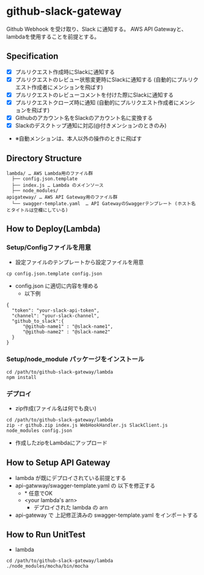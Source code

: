 # github-slack-gateway

Github Webhook を受け取り、Slack に通知する。
AWS API Gatewayと、lambdaを使用することを前提とする。

## Specification

* [x] プルリクエスト作成時にSlackに通知する
* [x] プルリクエストのレビュー状態変更時にSlackに通知する (自動的にプルリクエスト作成者にメンションを飛ばす)
* [x] プルリクエストのレビューコメントを付けた際にSlackに通知する
* [x] プルリクエストクローズ時に通知 (自動的にプルリクエスト作成者にメンションを飛ばす)
* [x] Githubのアカウント名をSlackのアカウント名に変換する
* [x] Slackのデスクトップ通知に対応(@付きメンションのときのみ)

* ※自動メンションは、本人以外の操作のときに飛ばす

## Directory Structure

```
lambda/ … AWS Lambda用のファイル群
  ├── config.json.template
  ├── index.js … Lambda のメインソース
  ├── node_modules/
apigateway/ … AWS API Gateway用のファイル群
  └── swagger-template.yaml  … API GatewayのSwaggerテンプレート (ホスト名とタイトルは空欄にしている)
```

## How to Deploy(Lambda)
### Setup/Configファイルを用意
* 設定ファイルのテンプレートから設定ファイルを用意
```
cp config.json.template config.json
```
* config.json に適切に内容を埋める
  * 以下例
```
{
  "token": "your-slack-api-token",
  "channel": "your-slack-channel",
  "github_to_slack":{
      "@github-name1" : "@slack-name1",
      "@github-name2" : "@slack-name2"
  }
}
```

### Setup/node_module パッケージをインストール
```
cd /path/to/github-slack-gateway/lambda
npm install
```

### デプロイ
* zip作成(ファイル名は何でも良い)
```
cd /path/to/github-slack-gateway/lambda
zip -r github.zip index.js WebHookHandler.js SlackClient.js node_modules config.json
```
* 作成したzipをLambdaにアップロード

## How to Setup API Gateway
* lambda が既にデプロイされている前提とする
* api-gatwway/swagger-template.yaml の 以下を修正する
  * <your api name>
    * 任意でOK
  * <your lambda's arn>
    * デプロイされた lambda の arn
* api-gateway で 上記修正済みの swagger-template.yaml をインポートする

## How to Run UnitTest
* lambda
```
cd /path/to/github-slack-gateway/lambda
./node_modules/mocha/bin/mocha
```
